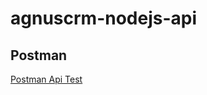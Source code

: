 # agnuscrm-nodejs-api


## Postman
[Postman Api Test](https://www.getpostman.com/collections/e8f990ba53fab0af0b0f)